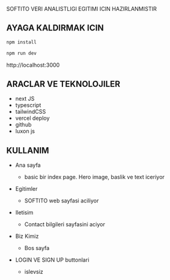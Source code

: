 SOFTITO VERI ANALISTLIGI EGITIMI ICIN HAZIRLANMISTIR

## AYAGA KALDIRMAK ICIN

```sh
npm install
```

```sh
npm run dev
```

http://localhost:3000

## ARACLAR VE TEKNOLOJILER

- next JS
- typescript
- tailwindCSS
- vercel deploy
- github
- luxon js

## KULLANIM

- Ana sayfa
  - basic bir index page. Hero image, baslik ve text iceriyor
- Egitimler
  - SOFTITO web sayfasi aciliyor
- Iletisim
  - Contact bilgileri sayfasini aciyor
- Biz Kimiz

  - Bos sayfa

- LOGIN VE SIGN UP buttonlari
  - islevsiz
